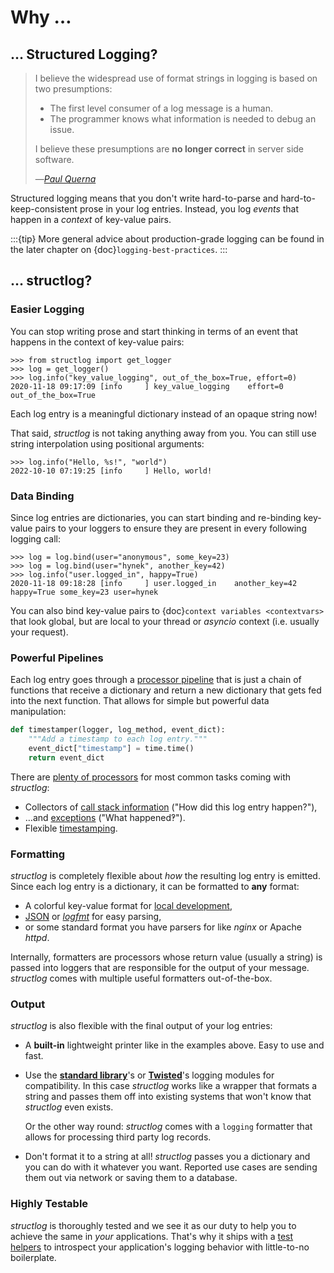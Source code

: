 # Why …

## … Structured Logging?

> I believe the widespread use of format strings in logging is based on two presumptions:
>
> - The first level consumer of a log message is a human.
> - The programmer knows what information is needed to debug an issue.
>
> I believe these presumptions are **no longer correct** in server side software.
>
> —<cite>[Paul Querna](https://paul.querna.org/articles/2011/12/26/log-for-machines-in-json/)</cite>

Structured logging means that you don't write hard-to-parse and hard-to-keep-consistent prose in your log entries.
Instead, you log *events* that happen in a *context* of key-value pairs.

:::{tip}
More general advice about production-grade logging can be found in the later chapter on {doc}`logging-best-practices`.
:::


## … structlog?

### Easier Logging

You can stop writing prose and start thinking in terms of an event that happens in the context of key-value pairs:

```pycon
>>> from structlog import get_logger
>>> log = get_logger()
>>> log.info("key_value_logging", out_of_the_box=True, effort=0)
2020-11-18 09:17:09 [info     ] key_value_logging    effort=0 out_of_the_box=True
```

Each log entry is a meaningful dictionary instead of an opaque string now!

That said, *structlog* is not taking anything away from you.
You can still use string interpolation using positional arguments:

```pycon
>>> log.info("Hello, %s!", "world")
2022-10-10 07:19:25 [info     ] Hello, world!
```

### Data Binding

Since log entries are dictionaries, you can start binding and re-binding key-value pairs to your loggers to ensure they are present in every following logging call:

```pycon
>>> log = log.bind(user="anonymous", some_key=23)
>>> log = log.bind(user="hynek", another_key=42)
>>> log.info("user.logged_in", happy=True)
2020-11-18 09:18:28 [info     ] user.logged_in    another_key=42 happy=True some_key=23 user=hynek
```

You can also bind key-value pairs to {doc}`context variables <contextvars>` that look global, but are local to your thread or *asyncio* context (i.e. usually your request).


### Powerful Pipelines

Each log entry goes through a [processor pipeline](processors.md) that is just a chain of functions that receive a dictionary and return a new dictionary that gets fed into the next function.
That allows for simple but powerful data manipulation:

```python
def timestamper(logger, log_method, event_dict):
    """Add a timestamp to each log entry."""
    event_dict["timestamp"] = time.time()
    return event_dict
```

There are [plenty of processors](structlog.processors) for most common tasks coming with *structlog*:

- Collectors of [call stack information](structlog.processors.StackInfoRenderer) ("How did this log entry happen?"),
- …and [exceptions](structlog.processors.format_exc_info) ("What happened‽").
- Flexible [timestamping](structlog.processors.TimeStamper).


### Formatting

*structlog* is completely flexible about *how* the resulting log entry is emitted.
Since each log entry is a dictionary, it can be formatted to **any** format:

- A colorful key-value format for [local development](console-output.md),
- [JSON](structlog.processors.JSONRenderer) or [*logfmt*](structlog.processors.LogfmtRenderer) for easy parsing,
- or some standard format you have parsers for like *nginx* or Apache *httpd*.

Internally, formatters are processors whose return value (usually a string) is passed into loggers that are responsible for the output of your message.
*structlog* comes with multiple useful formatters out-of-the-box.


### Output

*structlog* is also flexible with the final output of your log entries:

- A **built-in** lightweight printer like in the examples above.
  Easy to use and fast.
- Use the [**standard library**](standard-library.md)'s or [**Twisted**](twisted.md)'s logging modules for compatibility.
  In this case *structlog* works like a wrapper that formats a string and passes them off into existing systems that won't know that *structlog* even exists.

  Or the other way round: *structlog* comes with a `logging` formatter that allows for processing third party log records.
- Don't format it to a string at all!
  *structlog* passes you a dictionary and you can do with it whatever you want.
  Reported use cases are sending them out via network or saving them to a database.


### Highly Testable

*structlog* is thoroughly tested and we see it as our duty to help you to achieve the same in *your* applications.
That's why it ships with a [test helpers](testing.md) to introspect your application's logging behavior with little-to-no boilerplate.
